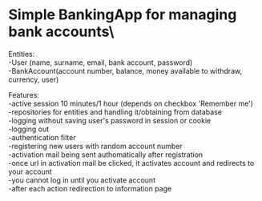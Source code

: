 # Simple BankingApp for managing bank accounts\
Entities:\
-User (name, surname, email, bank account, password)\
-BankAccount(account number, balance, money available to withdraw, currency, user)

Features:\
-active session 10 minutes/1 hour (depends on checkbox 'Remember me')\
-repositories for entities and handling it/obtaining from database\
-logging without saving user's password in session or cookie\
-logging out\
-authentication filter\
-registering new users with random account number\
-activation mail being sent authomatically after registration\
-once url in activation mail be clicked, it activates account and redirects to your account\
-you cannot log in until you activate account\
-after each action redirection to information page